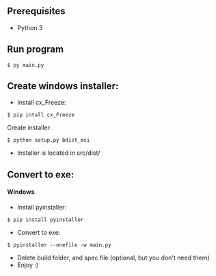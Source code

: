 ## Prerequisites
* Python 3


## Run program
```
$ py main.py
```

## Create windows installer:
* Install cx_Freeze:
```
$ pip intall cx_Freeze
```
Create installer:
```
$ python setup.py bdist_msi
```
* Installer is located in src/dist/


## Convert to exe:
#### Windows
* Install pyinstaller: 
```
$ pip install pyinstaller
```
* Convert to exe:
```
$ pyinstaller --onefile -w main.py
```
* Delete build folder, and spec file (optional, but you don't need them)
* Enjoy :)
